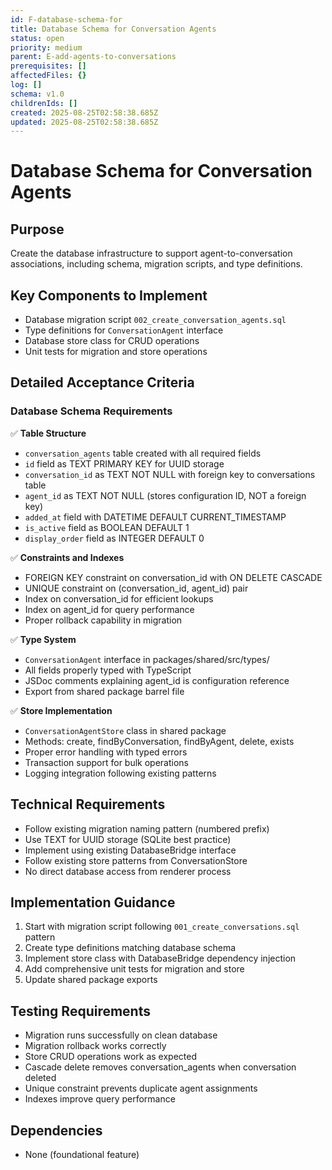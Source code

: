 ```yaml
---
id: F-database-schema-for
title: Database Schema for Conversation Agents
status: open
priority: medium
parent: E-add-agents-to-conversations
prerequisites: []
affectedFiles: {}
log: []
schema: v1.0
childrenIds: []
created: 2025-08-25T02:58:38.685Z
updated: 2025-08-25T02:58:38.685Z
---
```


# Database Schema for Conversation Agents

## Purpose

Create the database infrastructure to support agent-to-conversation associations, including schema, migration scripts, and type definitions.

## Key Components to Implement

- Database migration script `002_create_conversation_agents.sql`
- Type definitions for `ConversationAgent` interface
- Database store class for CRUD operations
- Unit tests for migration and store operations

## Detailed Acceptance Criteria

### Database Schema Requirements

✅ **Table Structure**

- `conversation_agents` table created with all required fields
- `id` field as TEXT PRIMARY KEY for UUID storage
- `conversation_id` as TEXT NOT NULL with foreign key to conversations table
- `agent_id` as TEXT NOT NULL (stores configuration ID, NOT a foreign key)
- `added_at` field with DATETIME DEFAULT CURRENT_TIMESTAMP
- `is_active` field as BOOLEAN DEFAULT 1
- `display_order` field as INTEGER DEFAULT 0

✅ **Constraints and Indexes**

- FOREIGN KEY constraint on conversation_id with ON DELETE CASCADE
- UNIQUE constraint on (conversation_id, agent_id) pair
- Index on conversation_id for efficient lookups
- Index on agent_id for query performance
- Proper rollback capability in migration

✅ **Type System**

- `ConversationAgent` interface in packages/shared/src/types/
- All fields properly typed with TypeScript
- JSDoc comments explaining agent_id is configuration reference
- Export from shared package barrel file

✅ **Store Implementation**

- `ConversationAgentStore` class in shared package
- Methods: create, findByConversation, findByAgent, delete, exists
- Proper error handling with typed errors
- Transaction support for bulk operations
- Logging integration following existing patterns

## Technical Requirements

- Follow existing migration naming pattern (numbered prefix)
- Use TEXT for UUID storage (SQLite best practice)
- Implement using existing DatabaseBridge interface
- Follow existing store patterns from ConversationStore
- No direct database access from renderer process

## Implementation Guidance

1. Start with migration script following `001_create_conversations.sql` pattern
2. Create type definitions matching database schema
3. Implement store class with DatabaseBridge dependency injection
4. Add comprehensive unit tests for migration and store
5. Update shared package exports

## Testing Requirements

- Migration runs successfully on clean database
- Migration rollback works correctly
- Store CRUD operations work as expected
- Cascade delete removes conversation_agents when conversation deleted
- Unique constraint prevents duplicate agent assignments
- Indexes improve query performance

## Dependencies

- None (foundational feature)

